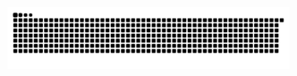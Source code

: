 <picture>
  <source media="(prefers-color-scheme: dark)" srcset="https://raw.githubusercontent.com/ranyong1997/ranyong1997/output/github-contribution-grid-snake-dark.svg">
  <source media="(prefers-color-scheme: light)" srcset="https://raw.githubusercontent.com/ranyong1997/ranyong1997/output/github-contribution-grid-snake.svg">
  <img alt="github contribution grid snake animation" src="https://raw.githubusercontent.com/ranyong1997/ranyong1997/output/github-contribution-grid-snake.svg">
</picture>
